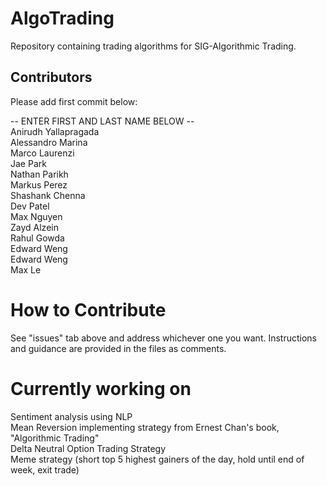# AlgoTrading
Repository containing trading algorithms for SIG-Algorithmic Trading.

## Contributors
Please add first commit below:

-- ENTER FIRST AND LAST NAME BELOW -- \
Anirudh Yallapragada \
Alessandro Marina \
Marco Laurenzi \
Jae Park \
Nathan Parikh \
Markus Perez \
Shashank Chenna \
Dev Patel \
Max Nguyen \
Zayd Alzein \
Rahul Gowda \
Edward Weng \
Edward Weng \
Max Le

# How to Contribute
See "issues" tab above and address whichever one you want. Instructions and guidance are provided in the files as comments.

# Currently working on
Sentiment analysis using NLP \
Mean Reversion implementing strategy from Ernest Chan's book, "Algorithmic Trading" \
Delta Neutral Option Trading Strategy \
Meme strategy (short top 5 highest gainers of the day, hold until end of week, exit trade)
